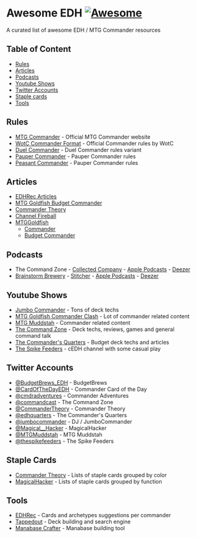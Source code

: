 # Awesome EDH [![Awesome](https://awesome.re/badge-flat.svg)](https://awesome.re)
A curated list of awesome EDH / MTG Commander resources

## Table of Content
- [Rules](#rules)
- [Articles](#articles)
- [Podcasts](#podcasts)
- [Youtube Shows](#youtube-shows)
- [Twitter Accounts](#twitter-accounts)
- [Staple cards](#staple-cards)
- [Tools](#tools)

## Rules
- [MTG Commander](www.mtgcommander.net) - Official MTG Commander website
- [WotC Commander Format](https://magic.wizards.com/en/content/commander-format) - Official Commander rules by WotC
- [Duel Commander](http://www.duelcommander.com) - Duel Commander rules variant
- [Pauper Commander](https://pauperedh.weebly.com/pauper-commander-rules.html) - Pauper Commander rules
- [Peasant Commander](https://pauperedh.weebly.com/peasant-commander-rules.html) - Pauper Commander rules

## Articles
- [EDHRec Articles](https://articles.edhrec.com)
- [MTG Goldfish Budget Commander](https://www.mtggoldfish.com/series/budget-commander)
- [Commander Theory](http://commandertheory.com/general)
- [Channel Fireball](https://www.channelfireball.com/tag/commander/)
- [MTGGoldfish](https://www.mtggoldfish.com)
  - [Commander](https://www.mtggoldfish.com/articles/search?tag=commander)
  - [Budget Commander](https://www.mtggoldfish.com/series/budget-commander)

## Podcasts
- The Command Zone - [Collected Company](https://commandzone.collected.company) - [Apple Podcasts](https://itunes.apple.com/podcast/the-command-zone/id898023861) - [Deezer](https://www.deezer.com/show/45025)
- [Brainstorm Brewery](http://brainstormbrewery.com) - [Stitcher](http://www.stitcher.com/podcast/brainstorm-brewery) - [Apple Podcasts](https://itunes.apple.com/podcast/brainstorm-brewery-brainstorm/id977062606) - [Deezer](https://www.deezer.com/show/7445)

## Youtube Shows
- [Jumbo Commander](https://www.youtube.com/channel/UCPqT2ULat4WIzWKqpAAOlIQ) - Tons of deck techs
- [MTG Goldfish Commander Clash](https://www.youtube.com/channel/UCZAZTSd0xnor7hJFmINIBIw) - Lot of commander related content
- [MTG Muddstah](https://www.youtube.com/channel/UCG8Yi6I_XYjYtvFgOleqYxg) - Commander related content
- [The Command Zone](https://www.youtube.com/channel/UCLsiaNUb42gRAP7ewbJ0ecQ) - Deck techs, reviews, games and general command talk
- [The Commander's Quarters](https://www.youtube.com/channel/UC-w5MNByr4SNy3z2232sj0g) - Budget deck techs and articles
- [The Spike Feeders](https://www.youtube.com/channel/UCGh7-4mDFssqhu_UpOwRzIA) - cEDH channel with some casual play

## Twitter Accounts
- [@BudgetBrews_EDH](https://twitter.com/BudgetBrews_EDH) - BudgetBrews
- [@CardOfTheDayEDH](https://twitter.com/CardOfTheDayEDH) - Commander Card of the Day
- [@cmdradventures](https://twitter.com/cmdradventures) - Commander Adventures
- [@commandcast](https://twitter.com/commandcast) - The Command Zone
- [@CommanderTheory](https://twitter.com/CommanderTheory) - Commander Theory
- [@edhquarters](https://twitter.com/edhquarters) - The Commander's Quarters
- [@jumbocommander](https://twitter.com/jumbocommander) - DJ / JumboCommander
- [@Magical__Hacker](https://twitter.com/Magical__Hacker) - MagicalHacker
- [@MTGMuddstah](https://twitter.com/MTGMuddstah) - MTG Muddstah
- [@thespikefeeders](https://twitter.com/thespikefeeders) - The Spike Feeders

## Staple Cards
- [Commander Theory](http://commandertheory.com/Staples) - Lists of staple cards grouped by color
- [MagicalHacker](https://tappedout.net/users/MagicalHacker) - Lists of staple cards grouped by function

## Tools
- [EDHRec](https://edhrec.com) - Cards and archetypes suggestions per commander
- [Tappedout](https://tappedout.net) - Deck building and search engine
- [Manabase Crafter](http://manabasecrafter.com/) - Manabase building tool
